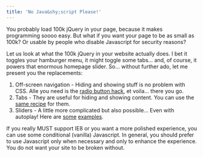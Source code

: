 ```yaml
---
title: 'No Java&shy;script Please!'
---
```



You probably load 100k jQuery in your page, because it makes programming soooo easy. But what if you want your page to be as small as 100k? Or usable by people who disable Javascript for security reasons?

Let us look at what the 100k jQuery in your website actually does. I bet it toggles your hamburger menu, it might toggle some tabs… and, of course, it powers that enormous homepage slider. So… without further ado, let me present you the replacements:

1. Off-screen navigation - Hiding and showing stuff is no problem with CSS. Alle you need is the [radio button hack](http://www.sitepoint.com/pure-css-off-screen-navigation-menu/), et voila… there you go.
2. Tabs - They are useful for hiding and showing content. You can use the [same recipe](http://stanhub.com/create-responsive-tabs-using-css-only-no-jquery/) for them.&nbsp;
3. Sliders - A little more complicated but also possible… Even with autoplay! Here are [some](http://codepen.io/hw/pen/biEBz) [examples](https://codeburst.io/how-to-pure-css-carousel-ce1a8cb231c8).


If you really MUST support IE8 or you want a more polished experience, you can use some conditional (vanilla) Javascript. In general, you should prefer to use Javascript only when necessary and only to enhance the experience. You do not want your site to be broken without.